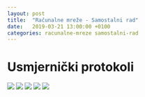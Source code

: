 ```yaml
---
layout: post
title:  "Računalne mreže - Samostalni rad"
date:   2019-03-21 13:00:00 +0100
categories: racunalne-mreze samostalni-rad
---
```


# Usmjernički protokoli

<img src="https://drive.google.com/uc?export=view&id=1JKa1Rrtfn0J3K2oVNx61yZPptNBNehHT">
<img src="https://drive.google.com/uc?export=view&id=1UmcTv3EHzGXefBJepAkd1wbGx3Bwo04a">
<img src="https://drive.google.com/uc?export=view&id=1Z_iPjqGAAa_CYNyWz8ImycZdCyV8JFW4">
<img src="https://drive.google.com/uc?export=view&id=170QAWaa6-oDNcytOnGbVLSmreTtAk5Lt">
<img src="https://drive.google.com/uc?export=view&id=11KkOfGgDMAGE2Tdaklw5h_PHfqxc_ZJD">